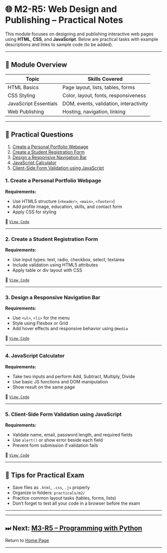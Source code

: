 # 🌐 M2-R5: Web Design and Publishing – Practical Notes

This module focuses on designing and publishing interactive web pages using **HTML**, **CSS**, and **JavaScript**. Below are practical tasks with example descriptions and links to sample code (to be added).

---

## 📖 Module Overview

| Topic                         | Skills Covered |
|------------------------------|----------------|
| HTML Basics                  | Page layout, lists, tables, forms |
| CSS Styling                  | Color, layout, fonts, responsiveness |
| JavaScript Essentials        | DOM, events, validation, interactivity |
| Web Publishing               | Hosting, navigation, linking |

---

## 🧪 Practical Questions

1. [Create a Personal Portfolio Webpage](#1-create-a-personal-portfolio-webpage)
2. [Create a Student Registration Form](#2-create-a-student-registration-form)
3. [Design a Responsive Navigation Bar](#3-design-a-responsive-navigation-bar)
4. [JavaScript Calculator](#4-javascript-calculator)
5. [Client-Side Form Validation using JavaScript](#5-client-side-form-validation-using-javascript)

### 1. Create a Personal Portfolio Webpage

**Requirements:**
- Use HTML5 structure (`<header>`, `<main>`, `<footer>`)
- Add profile image, education, skills, and contact form
- Apply CSS for styling

📁 [`View Code`](./practicals/m2/portfolio.html)

---

### 2. Create a Student Registration Form

**Requirements:**
- Use input types: text, radio, checkbox, select, textarea
- Include validation using HTML5 attributes
- Apply table or div layout with CSS

📁 [`View Code`](./practicals/m2/registration_form.html)

---

### 3. Design a Responsive Navigation Bar

**Requirements:**
- Use `<ul>`, `<li>` for the menu
- Style using Flexbox or Grid
- Add hover effects and responsive behavior using `@media`

📁 [`View Code`](./practicals/m2/navbar.html)

---

### 4. JavaScript Calculator

**Requirements:**
- Take two inputs and perform Add, Subtract, Multiply, Divide
- Use basic JS functions and DOM manipulation
- Show result on the same page

📁 [`View Code`](./practicals/m2/calculator.html)

---

### 5. Client-Side Form Validation using JavaScript

**Requirements:**
- Validate name, email, password length, and required fields
- Use `alert()` or show error beside each field
- Prevent form submission if validation fails

📁 [`View Code`](./practicals/m2/form_validation.html)

---

## 📝 Tips for Practical Exam

- Save files as `.html`, `.css`, `.js` properly
- Organize in folders: `practicals/m2/`
- Practice common layout tasks (tables, forms, lists)
- Don’t forget to test all your code in a browser before the exam

---


---

## ⏭ Next: [M3-R5 – Programming with Python](./m3.md)

Return to [Home Page](./index.md)

---


